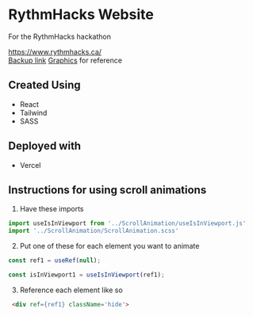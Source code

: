 # RythmHacks Website
For the RythmHacks hackathon

https://www.rythmhacks.ca/<br/>
[Backup link](https://rythmhacks.vercel.app/)
[Graphics](https://designstripe.com/) for reference

## Created Using
- React
- Tailwind 
- SASS

## Deployed with
- Vercel

## Instructions for using scroll animations
1. Have these imports
```javascript
import useIsInViewport from '../ScrollAnimation/useIsInViewport.js'
import '../ScrollAnimation/ScrollAnimation.scss'
```
2. Put one of these for each element you want to animate
```javascript
const ref1 = useRef(null);

const isInViewport1 = useIsInViewport(ref1);
```
3. Reference each element like so
```html
 <div ref={ref1} className='hide'>
```
